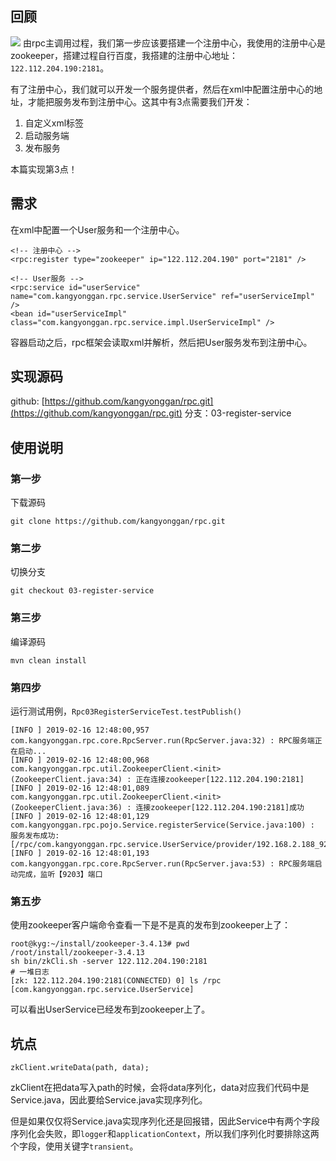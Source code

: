 ## 回顾
![](https://kangyonggan.com/upload/blog/rpc.png)
由rpc主调用过程，我们第一步应该要搭建一个注册中心，我使用的注册中心是zookeeper，搭建过程自行百度，我搭建的注册中心地址：`122.112.204.190:2181`。

有了注册中心，我们就可以开发一个服务提供者，然后在xml中配置注册中心的地址，才能把服务发布到注册中心。这其中有3点需要我们开发：
1. 自定义xml标签
2. 启动服务端
3. 发布服务

本篇实现第3点！

## 需求
在xml中配置一个User服务和一个注册中心。
```
<!-- 注册中心 -->
<rpc:register type="zookeeper" ip="122.112.204.190" port="2181" />

<!-- User服务 -->
<rpc:service id="userService" name="com.kangyonggan.rpc.service.UserService" ref="userServiceImpl" />
<bean id="userServiceImpl" class="com.kangyonggan.rpc.service.impl.UserServiceImpl" />
```
容器启动之后，rpc框架会读取xml并解析，然后把User服务发布到注册中心。

## 实现源码
github: [https://github.com/kangyonggan/rpc.git](https://github.com/kangyonggan/rpc.git)
分支：03-register-service

## 使用说明
### 第一步
下载源码
```
git clone https://github.com/kangyonggan/rpc.git
```

### 第二步
切换分支
```
git checkout 03-register-service
```

### 第三步
编译源码
```
mvn clean install
```

### 第四步
运行测试用例，`Rpc03RegisterServiceTest.testPublish()`
```
[INFO ] 2019-02-16 12:48:00,957 com.kangyonggan.rpc.core.RpcServer.run(RpcServer.java:32) : RPC服务端正在启动...
[INFO ] 2019-02-16 12:48:00,968 com.kangyonggan.rpc.util.ZookeeperClient.<init>(ZookeeperClient.java:34) : 正在连接zookeeper[122.112.204.190:2181]
[INFO ] 2019-02-16 12:48:01,089 com.kangyonggan.rpc.util.ZookeeperClient.<init>(ZookeeperClient.java:36) : 连接zookeeper[122.112.204.190:2181]成功
[INFO ] 2019-02-16 12:48:01,129 com.kangyonggan.rpc.pojo.Service.registerService(Service.java:100) : 服务发布成功:[/rpc/com.kangyonggan.rpc.service.UserService/provider/192.168.2.188_9203]
[INFO ] 2019-02-16 12:48:01,193 com.kangyonggan.rpc.core.RpcServer.run(RpcServer.java:53) : RPC服务端启动完成，监听【9203】端口
```

### 第五步
使用zookeeper客户端命令查看一下是不是真的发布到zookeeper上了：
```
root@kyg:~/install/zookeeper-3.4.13# pwd
/root/install/zookeeper-3.4.13
sh bin/zkCli.sh -server 122.112.204.190:2181
# 一堆日志
[zk: 122.112.204.190:2181(CONNECTED) 0] ls /rpc
[com.kangyonggan.rpc.service.UserService]
```

可以看出UserService已经发布到zookeeper上了。

## 坑点
```
zkClient.writeData(path, data);
```

zkClient在把data写入path的时候，会将data序列化，data对应我们代码中是Service.java，因此要给Service.java实现序列化。

但是如果仅仅将Service.java实现序列化还是回报错，因此Service中有两个字段序列化会失败，即`logger`和`applicationContext`，所以我们序列化时要排除这两个字段，使用关键字`transient`。

